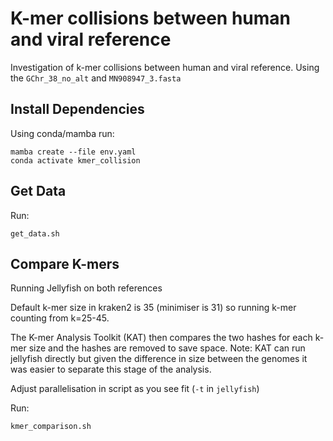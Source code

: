 # K-mer collisions between human and viral reference

Investigation of k-mer collisions between human and viral reference.
Using the `GChr_38_no_alt` and `MN908947_3.fasta`

## Install Dependencies

Using conda/mamba run:

    mamba create --file env.yaml 
    conda activate kmer_collision

## Get Data

Run:

    get_data.sh

## Compare K-mers 

Running Jellyfish on both references

Default k-mer size in kraken2 is 35 (minimiser is 31) so running k-mer counting
from k=25-45.

The K-mer Analysis Toolkit (KAT) then compares the two hashes for each k-mer size
and the hashes are removed to save space.
Note: KAT can run jellyfish directly but given the difference in size between the genomes it was easier
to separate this stage of the analysis.

Adjust parallelisation in script as you see fit (`-t` in `jellyfish`)

Run:
    
    kmer_comparison.sh

